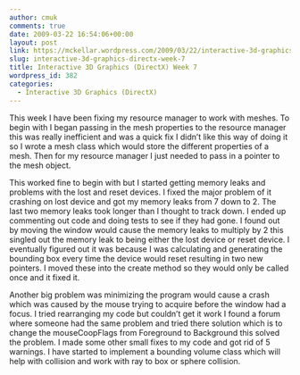 ```yaml
---
author: cmuk
comments: true
date: 2009-03-22 16:54:06+00:00
layout: post
link: https://mckellar.wordpress.com/2009/03/22/interactive-3d-graphics-directx-week-7/
slug: interactive-3d-graphics-directx-week-7
title: Interactive 3D Graphics (DirectX) Week 7
wordpress_id: 382
categories:
  - Interactive 3D Graphics (DirectX)
---
```


This week I have been fixing my resource manager to work with meshes. To begin with I began passing in the mesh properties to the resource manager this was really inefficient and was a quick fix I didn’t like this way of doing it so I wrote a mesh class which would store the different properties of a mesh. Then for my resource manager I just needed to pass in a pointer to the mesh object.

This worked fine to begin with but I started getting memory leaks and problems with the lost and reset devices. I fixed the major problem of it crashing on lost device and got my memory leaks from 7 down to 2. The last two memory leaks took longer than I thought to track down. I ended up commenting out code and doing tests to see if they had gone. I found out by moving the window would cause the memory leaks to multiply by 2 this singled out the memory leak to being either the lost device or reset device. I eventually figured out it was because I was calculating and generating the bounding box every time the device would reset resulting in two new pointers. I moved these into the create method so they would only be called once and it fixed it.

Another big problem was minimizing the program would cause a crash which was caused by the mouse trying to acquire before the window had a focus. I tried rearranging my code but couldn’t get it work I found a forum where someone had the same problem and tried there solution which is to change the mouseCoopFlags from Foreground to Background this solved the problem. I made some other small fixes to my code and got rid of 5 warnings.
I have started to implement a bounding volume class which will help with collision and work with ray to box or sphere collision.
